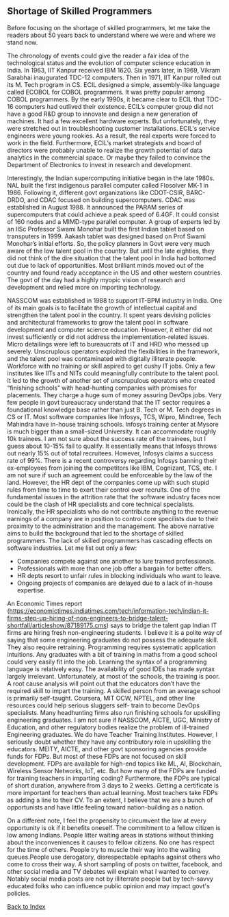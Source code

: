 ## Shortage of Skilled Programmers 




Before focusing on the shortage of skilled programmers, let me take the readers about 50 years back to understand where we were and where we stand now. 

The chronology of events could give the reader a fair idea of the technological status and the evolution of computer science education in India.  In 1963,  IIT Kanpur 
received IBM 1620. Six years later, in 1969, Vikram Sarabhai inaugurated TDC-12 computers. Then in 1971, IIT Kanpur rolled out its M. Tech program in CS.  ECIL designed a 
simple, assembly-like language called ECOBOL for COBOL programmers. It was pretty popular among COBOL programmers. By the early 1990s, it became clear to ECIL that TDC-16 
computers had outlived their existence.  ECIL’s computer group did not have a good R&D group to innovate and design a new generation of machines. It had a few excellent 
hardware experts. But unfortunately, they were stretched out in troubleshooting customer installations. ECIL's service engineers were young rookies.  As a result, the real 
experts were forced to work in the field. Furthermore, ECIL’s market strategists and board of directors were probably unable to realize the growth potential of data analytics in the commercial space. Or maybe they failed to convince the Department of Electronics to invest in research and development.

Interestingly, the Indian supercomputing initiative began in the late 1980s. NAL built the first indigenous parallel computer called Flosolver MK-1 in 1986. Following it, 
different govt organizations like CDOT-CSIR, BARC-DRDO, and CDAC focused on building supercomputers. CDAC was established in August 1988. It announced the PARAM series of 
supercomputers that could achieve a peak speed of 6.4GF. It could consist of 160 nodes and a MIMD-type parallel computer. A group of experts led by an IISc Professor Swami 
Monohar built the first Indian tablet based on transputers in 1999. Aakash tablet was designed based on Prof Swami Monohar’s initial efforts. So, the policy planners in 
Govt were very much aware of the low talent pool in the country. But until the late eighties, they did not think of the dire situation that the talent pool in India had 
bottomed out due to lack of opportunities. Most brilliant minds moved out of the country and found ready acceptance in the US and other western countries. The govt of 
the day had a highly myopic vision of research and development and relied more on importing technology.

NASSCOM was established in 1988 to support IT-BPM industry in India. One of its main goals is to facilitate the growth of intellectual capital and strengthen the talent 
pool in the country. It spent years devising policies and architectural frameworks to grow the talent pool in software development and computer science education. However, 
it either did not invest sufficiently or did not address the implementation-related issues. Micro detailings were left to bureaucrats of IT and HRD who messed up severely. 
Unscruplous operators exploited the flexibilities in the framework, and the talent pool was contaminated with digitally illiterate people. Workforce with no training or 
skill aspired to get cushy IT jobs. Only a few institutes like IITs and NITs could meaningfully contribute to the talent pool. It led to the growth of another set of 
unscrupulous operators who created “finishing schools” with head-hunting companies with promises for placements. They charge a huge sum of money assuring DevOps jobs. Very 
few people in govt bureaucracy understand that the IT sector requires a foundational knowledge base rather than just B. Tech or M. Tech degrees in CS or IT. Most software 
companies like Infosys, TCS, Wipro, Mindtree, Tech Mahindra have in-house training schools. Infosys training center at Mysore is much bigger than a small-sized University. 
It can accommodate roughly 10k trainees. I am not sure about the success rate of the trainees, but I guess about 10-15% fail to qualify. It essentially means that Infosys 
throws out nearly 15% out of total recruitees. However, Infosys claims a success rate of 99%.
There is a recent controversy regarding Infosys banning their ex-employees from joining the competitors like IBM, Cognizant, TCS, etc. I am not sure if such an agreement 
could be enforceable by the law of the land. However, the HR dept of the companies come up with such stupid rules from time to time to exert their control over recruits. 
One of the fundamental issues in the attrition rate that the software industry faces now could be the clash of HR specialists and core technical specialists. Ironically, 
the HR specialists who do not contribute anything to the revenue earnings of a company are in position to control core specilists due to their proximity to the 
administration and the management. The above narrative aims to build the background that led to the shortage of skilled programmers. The lack of skilled programmers has 
cascading effects on software industries. Let me list out only a few: 

- Companies compete against one another to lure trained professionals.
- Professionals with more than one job offer a bargain for better offers.
- HR depts resort to unfair rules in blocking individuals who want to leave.
- Ongoing projects of companies are delayed due to a lack of in-house expertise.

An Economic Times report (https://economictimes.indiatimes.com/tech/information-tech/indian-it-firms-step-up-hiring-of-non-engineers-to-bridge-talent-shortfall/articleshow/87189175.cms) says to bridge the talent gap Indian IT firms are hiring fresh non-engineering students. I believe it is a polite way of saying that some engineering 
graduates do not possess the adequate skill. They also require retraining. Programming requires systematic application intuitions. Any graduates with a bit of training in 
maths from a good school could very easily fit into the job. Learning the syntax of a programming language is relatively easy. The availability of good IDEs has made syntax 
largely irrelevant. Unfortunately, at most of the schools, the training is poor. A root cause analysis will point out that the educators don’t have the required skill to 
impart the training. A skilled person from an average school is primarily self-taught. Coursera, MIT OCW, NPTEL, and other line resources could help serious sluggers self-
train to become DevOps specialists. Many headhunting firms also run finishing schools for upskilling engineering graduates. I am not sure if NASSCOM, AICTE, UGC, Ministry 
of Education, and other regulatory bodies realize the problem of ill-trained Engineering graduates. We do have Teacher Training Institutes. However, I seriously doubt 
whether they have any contributory role in upskilling the educators. MEITY, AICTE, and other govt sponsoring agencies provide funds for FDPs. But most of these FDPs are not 
focused on skill development. FDPs are available for high-end topics like ML, AI, Blockchain, Wireless Sensor Networks, IoT, etc. But how many of the FDPs are funded for 
training teachers in imparting coding? Furthermore, the FDPs are typical of short duration, anywhere from 3 days to 2 weeks. Getting a certificate is more important for 
teachers than actual learning. Most teachers take FDPs as adding a line to their CV. To an extent, I believe that we are a bunch of opportunists and have little feeling toward nation-building as a nation.

On a different note, I feel the propensity to circumvent the law at every opportunity is ok if it benefits oneself. The commitment to a fellow citizen is low among 
Indians. People litter waiting areas in stations without thinking about the inconveniences it causes to fellow citizens. No one has respect for the time of others. People 
try to muscle their way into the waiting queues.People use derogatory, disrespectable epitaphs against others who come to cross their way. A short sampling of posts on 
twitter, facebook, and other social media and TV debates will explain what I wanted to convey. Notably social media posts are not by illiterrate people but by tech-savvy
educated folks who can influence public opinion and may impact govt's policies. 




[Back to Index](../index.md)
